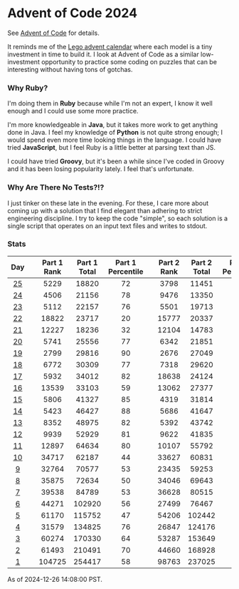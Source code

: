# Advent of Code 2024

See [Advent of Code](https://adventofcode.com/2024/) for details.

It reminds me of the
[Lego advent calendar](https://www.lego.com/en-us/holiday-gifts/advent-calendars)
where each model is a tiny investment in time to build it.  I look at Advent of
Code as a similar low-investment opportunity to practice some coding on puzzles
that can be interesting without having tons of gotchas.

### Why Ruby?

I'm doing them in **Ruby** because while I'm not an expert, I know it well
enough and I could use some more practice.

I'm more knowledgeable in **Java**, but it takes more work to get anything done
in Java.  I feel my knowledge of **Python** is not quite strong enough; I would
spend even more time looking things in the language.  I could have tried
**JavaScript**, but I feel Ruby is a little better at parsing text than JS.

I could have tried **Groovy**, but it's been a while since I've coded in Groovy
and it has been losing popularity lately.  I feel that's unfortunate.

### Why Are There No Tests?!?

I just tinker on these late in the evening.  For these, I care more about coming
up with a solution that I find elegant than adhering to strict engineering
discipline.  I try to keep the code "simple", so each solution is a single
script that operates on an input text files and writes to stdout.

### Stats

|     Day     |  | Part 1 Rank | Part 1 Total | Part 1 Percentile |  | Part 2 Rank | Part 2 Total | Part 2 Percentile |
|:-----------:|--|:-----------:|:------------:|:-----------------:|--|:-----------:|:------------:|:-----------------:|
| [25](day25) |  |    5229     |    18820     |        72         |  |    3798     |    11451     |        66         |
| [24](day24) |  |    4506     |    21156     |        78         |  |    9476     |    13350     |        29         |
| [23](day23) |  |    5112     |    22157     |        76         |  |    5501     |    19713     |        72         |
| [22](day22) |  |    18822    |    23717     |        20         |  |    15777    |    20337     |        22         |
| [21](day21) |  |    12227    |    18236     |        32         |  |    12104    |    14783     |        18         |
| [20](day20) |  |    5741     |    25556     |        77         |  |    6342     |    21851     |        70         |
| [19](day19) |  |    2799     |    29816     |        90         |  |    2676     |    27049     |        90         |
| [18](day18) |  |    6772     |    30309     |        77         |  |    7318     |    29620     |        75         |
| [17](day17) |  |    5932     |    34012     |        82         |  |    18638    |    24124     |        22         |
| [16](day16) |  |    13539    |    33103     |        59         |  |    13062    |    27377     |        52         |
| [15](day15) |  |    5806     |    41327     |        85         |  |    4319     |    31814     |        86         |
| [14](day14) |  |    5423     |    46427     |        88         |  |    5686     |    41647     |        86         |
| [13](day13) |  |    8352     |    48975     |        82         |  |    5392     |    43742     |        87         |
| [12](day12) |  |    9939     |    52929     |        81         |  |    9622     |    41835     |        77         |
| [11](day11) |  |    12897    |    64634     |        80         |  |    10107    |    55792     |        81         |
| [10](day10) |  |    34717    |    62187     |        44         |  |    33627    |    60831     |        44         |
| [9](day09)  |  |    32764    |    70577     |        53         |  |    23435    |    59253     |        60         |
| [8](day08)  |  |    35875    |    72634     |        50         |  |    34046    |    69643     |        51         |
| [7](day07)  |  |    39538    |    84789     |        53         |  |    36628    |    80515     |        54         |
| [6](day06)  |  |    44271    |    102920    |        56         |  |    27499    |    76467     |        64         |
| [5](day05)  |  |    61170    |    115752    |        47         |  |    54206    |    102442    |        47         |
| [4](day04)  |  |    31579    |    134825    |        76         |  |    26847    |    124176    |        78         |
| [3](day03)  |  |    60274    |    170330    |        64         |  |    53287    |    153649    |        65         |
| [2](day02)  |  |    61493    |    210491    |        70         |  |    44660    |    168928    |        73         |
| [1](day01)  |  |   104725    |    254417    |        58         |  |    98763    |    237025    |        58         |

As of 2024-12-26 14:08:00 PST.
